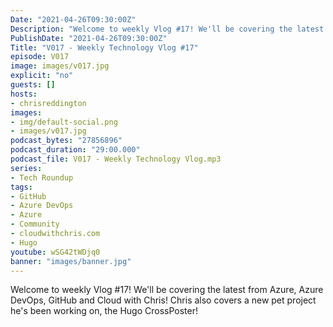 ```yaml
---
Date: "2021-04-26T09:30:00Z"
Description: "Welcome to weekly Vlog #17! We'll be covering the latest from Azure, Azure DevOps, GitHub and Cloud with Chris! Chris also covers a new pet project he's been working on, the Hugo CrossPoster!"
PublishDate: "2021-04-26T09:30:00Z"
Title: "V017 - Weekly Technology Vlog #17"
episode: V017
image: images/v017.jpg
explicit: "no"
guests: []
hosts:
- chrisreddington
images:
- img/default-social.png
- images/v017.jpg
podcast_bytes: "27856896"
podcast_duration: "29:00.000"
podcast_file: V017 - Weekly Technology Vlog.mp3
series:
- Tech Roundup
tags:
- GitHub
- Azure DevOps
- Azure
- Community
- cloudwithchris.com
- Hugo
youtube: wSG42tWDjq0
banner: "images/banner.jpg"
---
```

Welcome to weekly Vlog #17! We'll be covering the latest from Azure, Azure DevOps, GitHub and Cloud with Chris! Chris also covers a new pet project he's been working on, the Hugo CrossPoster!